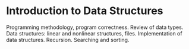 # Introduction to Data Structures
Programming methodology, program correctness. Review of data types. Data structures: linear and nonlinear structures, files. Implementation of data structures. Recursion. Searching and sorting.
